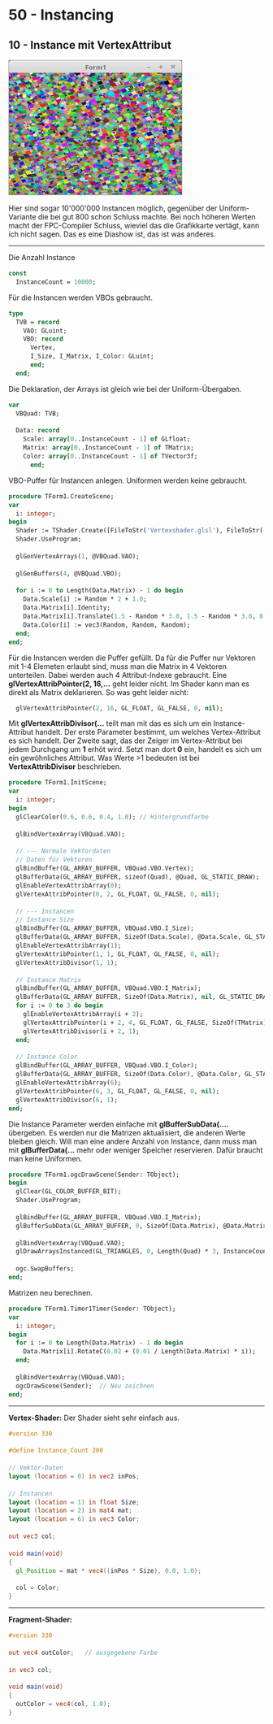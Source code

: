 # 50 - Instancing
## 10 - Instance mit VertexAttribut

![image.png](image.png)

Hier sind sogar 10'000'000 Instancen möglich, gegenüber der Uniform-Variante die bei gut 800 schon Schluss machte.
Bei noch höheren Werten macht der FPC-Compiler Schluss, wieviel das die Grafikkarte vertägt, kann ich nicht sagen.
Das es eine Diashow ist, das ist was anderes.

---
Die Anzahl Instance

```pascal
const
  InstanceCount = 10000;
```

Für die Instancen werden VBOs gebraucht.

```pascal
type
  TVB = record
    VAO: GLuint;
    VBO: record
      Vertex,
      I_Size, I_Matrix, I_Color: GLuint;
      end;
  end;
```

Die Deklaration, der Arrays ist gleich wie bei der Uniform-Übergaben.

```pascal
var
  VBQuad: TVB;

  Data: record
    Scale: array[0..InstanceCount - 1] of GLfloat;
    Matrix: array[0..InstanceCount - 1] of TMatrix;
    Color: array[0..InstanceCount - 1] of TVector3f;
      end;

```

VBO-Puffer für Instancen anlegen. Uniformen werden keine gebraucht.

```pascal
procedure TForm1.CreateScene;
var
  i: integer;
begin
  Shader := TShader.Create([FileToStr('Vertexshader.glsl'), FileToStr('Fragmentshader.glsl')]);
  Shader.UseProgram;

  glGenVertexArrays(1, @VBQuad.VAO);

  glGenBuffers(4, @VBQuad.VBO);

  for i := 0 to Length(Data.Matrix) - 1 do begin
    Data.Scale[i] := Random * 2 + 1.0;
    Data.Matrix[i].Identity;
    Data.Matrix[i].Translate(1.5 - Random * 3.0, 1.5 - Random * 3.0, 0.0);
    Data.Color[i] := vec3(Random, Random, Random);
  end;
end;

```

Für die Instancen werden die Puffer gefüllt.
Da für die Puffer nur Vektoren mit 1-4 Elemeten erlaubt sind, muss man die Matrix in 4 Vektoren unterteilen.
Dabei werden auch 4 Attribut-Indexe gebraucht.
Eine **glVertexAttribPointer(2, 16,...** geht leider nicht. Im Shader kann man es direkt als Matrix deklarieren.
So was geht leider nicht:

```pascal
  glVertexAttribPointer(2, 16, GL_FLOAT, GL_FALSE, 0, nil);
```

Mit **glVertexAttribDivisor(...** teilt man mit das es sich um ein Instance-Attribut handelt.
Der erste Parameter bestimmt, um welches Vertex-Attribut es sich handelt.
Der Zweite sagt, das der Zeiger im Vertex-Attribut bei jedem Durchgang um **1** erhöt wird.
Setzt man dort **0** ein, handelt es sich um ein gewöhnliches Attribut.
Was Werte >1 bedeuten ist bei **VertexAttribDivisor** beschrieben.

```pascal
procedure TForm1.InitScene;
var
  i: integer;
begin
  glClearColor(0.6, 0.6, 0.4, 1.0); // Hintergrundfarbe

  glBindVertexArray(VBQuad.VAO);

  // --- Normale Vektordaten
  // Daten für Vektoren
  glBindBuffer(GL_ARRAY_BUFFER, VBQuad.VBO.Vertex);
  glBufferData(GL_ARRAY_BUFFER, sizeof(Quad), @Quad, GL_STATIC_DRAW);
  glEnableVertexAttribArray(0);
  glVertexAttribPointer(0, 2, GL_FLOAT, GL_FALSE, 0, nil);

  // --- Instancen
  // Instance Size
  glBindBuffer(GL_ARRAY_BUFFER, VBQuad.VBO.I_Size);
  glBufferData(GL_ARRAY_BUFFER, SizeOf(Data.Scale), @Data.Scale, GL_STATIC_DRAW);
  glEnableVertexAttribArray(1);
  glVertexAttribPointer(1, 1, GL_FLOAT, GL_FALSE, 0, nil);
  glVertexAttribDivisor(1, 1);

  // Instance Matrix
  glBindBuffer(GL_ARRAY_BUFFER, VBQuad.VBO.I_Matrix);
  glBufferData(GL_ARRAY_BUFFER, SizeOf(Data.Matrix), nil, GL_STATIC_DRAW); // Nur Speicher reservieren
  for i := 0 to 3 do begin
    glEnableVertexAttribArray(i + 2);
    glVertexAttribPointer(i + 2, 4, GL_FLOAT, GL_FALSE, SizeOf(TMatrix), Pointer(i * 16));
    glVertexAttribDivisor(i + 2, 1);
  end;

  // Instance Color
  glBindBuffer(GL_ARRAY_BUFFER, VBQuad.VBO.I_Color);
  glBufferData(GL_ARRAY_BUFFER, SizeOf(Data.Color), @Data.Color, GL_STATIC_DRAW);
  glEnableVertexAttribArray(6);
  glVertexAttribPointer(6, 3, GL_FLOAT, GL_FALSE, 0, nil);
  glVertexAttribDivisor(6, 1);
end;

```

Die Instance Parameter werden einfache mit **glBufferSubData(....** übergeben.
Es werden nur die Matrizen aktualisiert, die anderen Werte bleiben gleich.
Will man eine andere Anzahl von Instance, dann muss man mit **glBufferData(...** mehr oder weniger Speicher reservieren.
Dafür braucht man keine Uniformen.

```pascal
procedure TForm1.ogcDrawScene(Sender: TObject);
begin
  glClear(GL_COLOR_BUFFER_BIT);
  Shader.UseProgram;

  glBindBuffer(GL_ARRAY_BUFFER, VBQuad.VBO.I_Matrix);
  glBufferSubData(GL_ARRAY_BUFFER, 0, SizeOf(Data.Matrix), @Data.Matrix);

  glBindVertexArray(VBQuad.VAO);
  glDrawArraysInstanced(GL_TRIANGLES, 0, Length(Quad) * 3, InstanceCount);

  ogc.SwapBuffers;
end;

```

Matrizen neu berechnen.

```pascal
procedure TForm1.Timer1Timer(Sender: TObject);
var
  i: integer;
begin
  for i := 0 to Length(Data.Matrix) - 1 do begin
    Data.Matrix[i].RotateC(0.02 + (0.01 / Length(Data.Matrix) * i));
  end;

  glBindVertexArray(VBQuad.VAO);
  ogcDrawScene(Sender);  // Neu zeichnen
end;

```


---
**Vertex-Shader:**
Der Shader sieht sehr einfach aus.

```glsl
#version 330

#define Instance_Count 200

// Vektor-Daten
layout (location = 0) in vec2 inPos;

// Instancen
layout (location = 1) in float Size;
layout (location = 2) in mat4 mat;
layout (location = 6) in vec3 Color;

out vec3 col;

void main(void)
{
  gl_Position = mat * vec4((inPos * Size), 0.0, 1.0);

  col = Color;
}

```


---
**Fragment-Shader:**

```glsl
#version 330

out vec4 outColor;   // ausgegebene Farbe

in vec3 col;

void main(void)
{
  outColor = vec4(col, 1.0);
}

```


